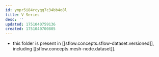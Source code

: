 ```yaml
---
id: ympr5i84rcyqq7c34bb4o8l
title: V Series
desc: ''
updated: 1751040759136
created: 1751040700805
---
```


- this folder is present in [[sflow.concepts.sflow-dataset.versioned]], including [[sflow.concepts.mesh-node.dataset]].